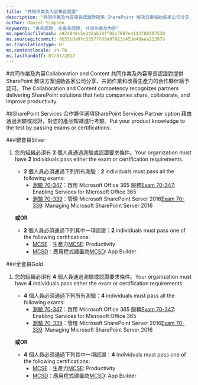 ```yaml
---
title: "共同作業及內容專長認證"
description: "共同作業及內容專長認證對提供 SharePoint 解決方案協助各家公司分享、共同作業和改善生產力的合作夥伴給予認可。"
author: Daniel Simpson
keywords: "專長認證, 各專長認證, 共同作業及內容"
ms.openlocfilehash: a924848c5e342ab18ff02c7887e4143f88407530
ms.sourcegitcommit: 8b55c0a9fc63577f09a97923c453e4daea21397b
ms.translationtype: HT
ms.contentlocale: zh-TW
ms.lasthandoff: 07/07/2017
---
```

#<a name="collaboration-and-content"></a><span data-ttu-id="0dcf7-104">共同作業及內容</span><span class="sxs-lookup"><span data-stu-id="0dcf7-104">Collaboration and Content</span></span>
<span data-ttu-id="0dcf7-105">共同作業及內容專長認證對提供 SharePoint 解決方案協助各家公司分享、共同作業和改善生產力的合作夥伴給予認可。</span><span class="sxs-lookup"><span data-stu-id="0dcf7-105">The Collaboration and Content competency recognizes partners delivering SharePoint solutions that help companies share, collaborate, and improve productivity.</span></span>

##<a name="sharepoint-services-partner-option"></a><span data-ttu-id="0dcf7-106">SharePoint Services 合作夥伴選項</span><span class="sxs-lookup"><span data-stu-id="0dcf7-106">SharePoint Services Partner option</span></span>
<span data-ttu-id="0dcf7-107">藉由通過測驗或認證，對您的產品知識進行考驗。</span><span class="sxs-lookup"><span data-stu-id="0dcf7-107">Put your product knowledge to the test by passing exams or certifications.</span></span>

###<a name="silver"></a><span data-ttu-id="0dcf7-108">銀會員</span><span class="sxs-lookup"><span data-stu-id="0dcf7-108">Silver</span></span>

1. <span data-ttu-id="0dcf7-109">您的組織必須有 **2** 個人員通過測驗或認證要求條件。</span><span class="sxs-lookup"><span data-stu-id="0dcf7-109">Your organization must have **2** individuals pass either the exam or certification requirements.</span></span>

    - <span data-ttu-id="0dcf7-110">**2** 個人員必須通過下列所有測驗：</span><span class="sxs-lookup"><span data-stu-id="0dcf7-110">**2** individuals must pass all the following exams:</span></span>
        - <span data-ttu-id="0dcf7-111">[測驗 70-347](https://www.microsoft.com/en-us/learning/exam-70-347.aspx)：啟用 Microsoft Office 365 服務</span><span class="sxs-lookup"><span data-stu-id="0dcf7-111">[Exam 70-347](https://www.microsoft.com/en-us/learning/exam-70-347.aspx): Enabling Services for Microsoft Office 365</span></span>
        - <span data-ttu-id="0dcf7-112">[測驗 70-339](https://www.microsoft.com/en-us/learning/exam-70-339.aspx)：管理 Microsoft SharePoint Server 2016</span><span class="sxs-lookup"><span data-stu-id="0dcf7-112">[Exam 70-339](https://www.microsoft.com/en-us/learning/exam-70-339.aspx): Managing Microsoft SharePoint Server 2016</span></span>

    **<span data-ttu-id="0dcf7-113">或</span><span class="sxs-lookup"><span data-stu-id="0dcf7-113">OR</span></span>**

    - <span data-ttu-id="0dcf7-114">**2** 個人員必須通過下列其中一項認證：</span><span class="sxs-lookup"><span data-stu-id="0dcf7-114">**2** individuals must pass one of the following certifications:</span></span>
        - <span data-ttu-id="0dcf7-115">[MCSE](https://www.microsoft.com/en-us/learning/mcse-productivity-certification.aspx)：生產力</span><span class="sxs-lookup"><span data-stu-id="0dcf7-115">[MCSE](https://www.microsoft.com/en-us/learning/mcse-productivity-certification.aspx): Productivity</span></span>
        - <span data-ttu-id="0dcf7-116">[MCSD](https://www.microsoft.com/en-us/learning/mcsd-app-builder-certification.aspx)：應用程式建置商</span><span class="sxs-lookup"><span data-stu-id="0dcf7-116">[MCSD](https://www.microsoft.com/en-us/learning/mcsd-app-builder-certification.aspx): App Builder</span></span>

###<a name="gold"></a><span data-ttu-id="0dcf7-117">金會員</span><span class="sxs-lookup"><span data-stu-id="0dcf7-117">Gold</span></span>
1. <span data-ttu-id="0dcf7-118">您的組織必須有 **4** 個人員通過測驗或認證要求條件。</span><span class="sxs-lookup"><span data-stu-id="0dcf7-118">Your organization must have **4** individuals pass either the exam or certification requirements.</span></span>

    - <span data-ttu-id="0dcf7-119">**4** 個人員必須通過下列所有測驗：</span><span class="sxs-lookup"><span data-stu-id="0dcf7-119">**4** individuals must pass all the following exams:</span></span>
        - <span data-ttu-id="0dcf7-120">[測驗 70-347](https://www.microsoft.com/en-us/learning/exam-70-347.aspx)：啟用 Microsoft Office 365 服務</span><span class="sxs-lookup"><span data-stu-id="0dcf7-120">[Exam 70-347](https://www.microsoft.com/en-us/learning/exam-70-347.aspx): Enabling Services for Microsoft Office 365</span></span>
        - <span data-ttu-id="0dcf7-121">[測驗 70-339](https://www.microsoft.com/en-us/learning/exam-70-339.aspx)：管理 Microsoft SharePoint Server 2016</span><span class="sxs-lookup"><span data-stu-id="0dcf7-121">[Exam 70-339](https://www.microsoft.com/en-us/learning/exam-70-339.aspx): Managing Microsoft SharePoint Server 2016</span></span>

    **<span data-ttu-id="0dcf7-122">或</span><span class="sxs-lookup"><span data-stu-id="0dcf7-122">OR</span></span>**

    - <span data-ttu-id="0dcf7-123">**4** 個人員必須通過下列其中一項認證：</span><span class="sxs-lookup"><span data-stu-id="0dcf7-123">**4** individuals must pass one of the following certifications:</span></span>
        - <span data-ttu-id="0dcf7-124">[MCSE](https://www.microsoft.com/en-us/learning/mcse-productivity-certification.aspx)：生產力</span><span class="sxs-lookup"><span data-stu-id="0dcf7-124">[MCSE](https://www.microsoft.com/en-us/learning/mcse-productivity-certification.aspx): Productivity</span></span>
        - <span data-ttu-id="0dcf7-125">[MCSD](https://www.microsoft.com/en-us/learning/mcsd-app-builder-certification.aspx)：應用程式建置商</span><span class="sxs-lookup"><span data-stu-id="0dcf7-125">[MCSD](https://www.microsoft.com/en-us/learning/mcsd-app-builder-certification.aspx): App Builder</span></span>
 

